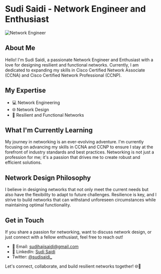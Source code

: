 # Sudi Saidi - Network Engineer and Enthusiast

![Network Engineer](insert-image-url-here)

## About Me

Hello! I'm Sudi Saidi, a passionate Network Engineer and Enthusiast with a love for designing resilient and functional networks. Currently, I am dedicated to expanding my skills in Cisco Certified Network Associate (CCNA) and Cisco Certified Network Professional (CCNP).

## My Expertise

- 💻 Network Engineering
- 🌐 Network Design
- 🔗 Resilient and Functional Networks

## What I'm Currently Learning

My journey in networking is an ever-evolving adventure. I'm currently focusing on advancing my skills in CCNA and CCNP to ensure I stay at the forefront of industry standards and best practices. Networking is not just a profession for me; it's a passion that drives me to create robust and efficient solutions.

## Network Design Philosophy

I believe in designing networks that not only meet the current needs but also have the flexibility to adapt to future challenges. Resilience is key, and I strive to build networks that can withstand unforeseen circumstances while maintaining optimal functionality.

## Get in Touch

If you share a passion for networking, want to discuss network design, or just connect with a fellow enthusiast, feel free to reach out!

- 📧 Email: [sudihajisaidi@gmail.com](mailto:sudihajisaidi@gmail.com)
- 💼 LinkedIn: [Sudi Saidi](https://www.linkedin.com/in/sudi-saidi-0ba226275)
- Twitter: [@sudisaidi_](https://twitter.com/sudisaidi_)

Let's connect, collaborate, and build resilient networks together! 🌐🚀
